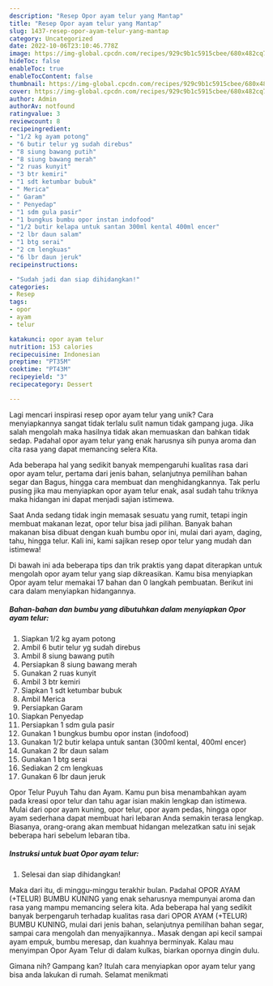 ```yaml
---
description: "Resep Opor ayam telur yang Mantap"
title: "Resep Opor ayam telur yang Mantap"
slug: 1437-resep-opor-ayam-telur-yang-mantap
category: Uncategorized
date: 2022-10-06T23:10:46.778Z
image: https://img-global.cpcdn.com/recipes/929c9b1c5915cbee/680x482cq70/opor-ayam-telur-foto-resep-utama.jpg
hideToc: false
enableToc: true
enableTocContent: false
thumbnail: https://img-global.cpcdn.com/recipes/929c9b1c5915cbee/680x482cq70/opor-ayam-telur-foto-resep-utama.jpg
cover: https://img-global.cpcdn.com/recipes/929c9b1c5915cbee/680x482cq70/opor-ayam-telur-foto-resep-utama.jpg
author: Admin
authorAv: notfound
ratingvalue: 3
reviewcount: 8
recipeingredient:
- "1/2 kg ayam potong"
- "6 butir telur yg sudah direbus"
- "8 siung bawang putih"
- "8 siung bawang merah"
- "2 ruas kunyit"
- "3 btr kemiri"
- "1 sdt ketumbar bubuk"
- " Merica"
- " Garam"
- " Penyedap"
- "1 sdm gula pasir"
- "1 bungkus bumbu opor instan indofood"
- "1/2 butir kelapa untuk santan 300ml kental 400ml encer"
- "2 lbr daun salam"
- "1 btg serai"
- "2 cm lengkuas"
- "6 lbr daun jeruk"
recipeinstructions:

- "Sudah jadi dan siap dihidangkan!"
categories:
- Resep
tags:
- opor
- ayam
- telur

katakunci: opor ayam telur 
nutrition: 153 calories
recipecuisine: Indonesian
preptime: "PT35M"
cooktime: "PT43M"
recipeyield: "3"
recipecategory: Dessert

---
```





Lagi mencari inspirasi resep opor ayam telur yang unik? Cara menyiapkannya sangat tidak terlalu sulit namun tidak gampang juga. Jika salah mengolah maka hasilnya tidak akan memuaskan dan bahkan tidak sedap. Padahal opor ayam telur yang enak harusnya sih punya aroma dan cita rasa yang dapat memancing selera Kita.





Ada beberapa hal yang sedikit banyak mempengaruhi kualitas rasa dari opor ayam telur, pertama dari jenis bahan, selanjutnya pemilihan bahan segar dan Bagus, hingga cara membuat dan menghidangkannya. Tak perlu pusing jika mau menyiapkan opor ayam telur enak,      asal sudah tahu triknya maka hidangan ini dapat menjadi sajian istimewa.














Saat Anda sedang tidak ingin memasak sesuatu yang rumit, tetapi ingin membuat makanan lezat, opor telur bisa jadi pilihan. Banyak bahan makanan bisa dibuat dengan kuah bumbu opor ini, mulai dari ayam, daging, tahu, hingga telur. Kali ini, kami sajikan resep opor telur yang mudah dan istimewa!






Di bawah ini ada beberapa tips dan trik praktis yang dapat diterapkan untuk mengolah opor ayam telur yang siap dikreasikan. Kamu bisa menyiapkan Opor ayam telur memakai 17 bahan dan 0 langkah pembuatan. Berikut ini cara dalam menyiapkan hidangannya.

<!--inarticleads1-->

##### Bahan-bahan dan bumbu yang dibutuhkan dalam menyiapkan Opor ayam telur:

1. Siapkan 1/2 kg ayam potong
1. Ambil 6 butir telur yg sudah direbus
1. Ambil 8 siung bawang putih
1. Persiapkan 8 siung bawang merah
1. Gunakan 2 ruas kunyit
1. Ambil 3 btr kemiri
1. Siapkan 1 sdt ketumbar bubuk
1. Ambil  Merica
1. Persiapkan  Garam
1. Siapkan  Penyedap
1. Persiapkan 1 sdm gula pasir
1. Gunakan 1 bungkus bumbu opor instan (indofood)
1. Gunakan 1/2 butir kelapa untuk santan (300ml kental, 400ml encer)
1. Gunakan 2 lbr daun salam
1. Gunakan 1 btg serai
1. Sediakan 2 cm lengkuas
1. Gunakan 6 lbr daun jeruk


Opor Telur Puyuh Tahu dan Ayam. Kamu pun bisa menambahkan ayam pada kreasi opor telur dan tahu agar isian makin lengkap dan istimewa. Mulai dari opor ayam kuning, opor telur, opor ayam pedas, hingga opor ayam sederhana dapat membuat hari lebaran Anda semakin terasa lengkap. Biasanya, orang-orang akan membuat hidangan melezatkan satu ini sejak beberapa hari sebelum lebaran tiba. 

<!--inarticleads2-->

##### Instruksi untuk buat Opor ayam telur:


1. Selesai dan siap dihidangkan!

Maka dari itu, di minggu-minggu terakhir bulan. Padahal OPOR AYAM (+TELUR) BUMBU KUNING yang enak seharusnya mempunyai aroma dan rasa yang mampu memancing selera kita. Ada beberapa hal yang sedikit banyak berpengaruh terhadap kualitas rasa dari OPOR AYAM (+TELUR) BUMBU KUNING, mulai dari jenis bahan, selanjutnya pemilihan bahan segar, sampai cara mengolah dan menyajikannya.. Masak dengan api kecil sampai ayam empuk, bumbu meresap, dan kuahnya berminyak. Kalau mau menyimpan Opor Ayam Telur di dalam kulkas, biarkan opornya dingin dulu. 

Gimana nih? Gampang kan? Itulah cara menyiapkan opor ayam telur yang bisa anda lakukan di rumah. Selamat menikmati
